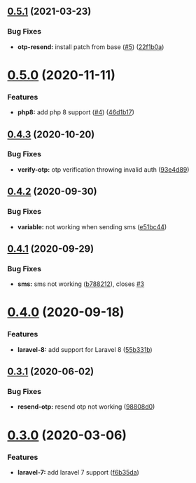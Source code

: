 ## [0.5.1](https://github.com/craftsys/msg91-laravel-notification-channel/compare/v0.5.0...v0.5.1) (2021-03-23)


### Bug Fixes

* **otp-resend:** install patch from base ([#5](https://github.com/craftsys/msg91-laravel-notification-channel/issues/5)) ([22f1b0a](https://github.com/craftsys/msg91-laravel-notification-channel/commit/22f1b0a763daf8ddce8502b1edca2c6537286470))

# [0.5.0](https://github.com/craftsys/msg91-laravel-notification-channel/compare/v0.4.3...v0.5.0) (2020-11-11)


### Features

* **php8:** add php 8 support ([#4](https://github.com/craftsys/msg91-laravel-notification-channel/issues/4)) ([46d1b17](https://github.com/craftsys/msg91-laravel-notification-channel/commit/46d1b17921a4e9a1a7e5133448f96f1c16c2c0a8))

## [0.4.3](https://github.com/craftsys/msg91-laravel-notification-channel/compare/v0.4.2...v0.4.3) (2020-10-20)


### Bug Fixes

* **verify-otp:** otp verification throwing invalid auth ([93e4d89](https://github.com/craftsys/msg91-laravel-notification-channel/commit/93e4d89fd454c20a35b034ae951ad6ab48e5159e))

## [0.4.2](https://github.com/craftsys/msg91-laravel-notification-channel/compare/v0.4.1...v0.4.2) (2020-09-30)


### Bug Fixes

* **variable:** not working when sending sms ([e51bc44](https://github.com/craftsys/msg91-laravel-notification-channel/commit/e51bc44771dbb0a9afd131db016c70e23312fef5))

## [0.4.1](https://github.com/craftsys/msg91-laravel-notification-channel/compare/v0.4.0...v0.4.1) (2020-09-29)


### Bug Fixes

* **sms:** sms not working ([b788212](https://github.com/craftsys/msg91-laravel-notification-channel/commit/b788212e6f0139c9315855e866f83b94f18e57d6)), closes [#3](https://github.com/craftsys/msg91-laravel-notification-channel/issues/3)

# [0.4.0](https://github.com/craftsys/msg91-laravel-notification-channel/compare/v0.3.1...v0.4.0) (2020-09-18)


### Features

* **laravel-8:** add support for Laravel 8 ([55b331b](https://github.com/craftsys/msg91-laravel-notification-channel/commit/55b331b021c4d0119d96689382d1c9b7bad13ae8))

## [0.3.1](https://github.com/craftsys/msg91-laravel-notification-channel/compare/v0.3.0...v0.3.1) (2020-06-02)


### Bug Fixes

* **resend-otp:** resend otp not working ([98808d0](https://github.com/craftsys/msg91-laravel-notification-channel/commit/98808d0dcfedf11bcfb3db8023b046358ac3ed49))

# [0.3.0](https://github.com/craftsys/msg91-laravel-notification-channel/compare/v0.2.0...v0.3.0) (2020-03-06)


### Features

* **laravel-7:** add laravel 7 support ([f6b35da](https://github.com/craftsys/msg91-laravel-notification-channel/commit/f6b35daf5a51e00dbb4bb97fe4093c3dadaf8dd7))
